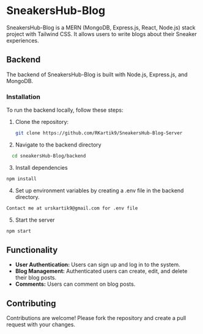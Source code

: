 # SneakersHub-Blog

SneakersHub-Blog is a MERN (MongoDB, Express.js, React, Node.js) stack project with Tailwind CSS. It allows users to write blogs about their Sneaker experiences.

## Backend

The backend of SneakersHub-Blog is built with Node.js, Express.js, and MongoDB. 

### Installation

To run the backend locally, follow these steps:

1. Clone the repository:

   ```bash
   git clone https://github.com/RKartik9/SneakersHub-Blog-Server
   
2. Navigate to the backend directory
 ```bash
   cd sneakersHub-Blog/backend
```
3. Install dependencies
```bash
npm install
```

4. Set up environment variables by creating a .env file in the backend directory.
```bash
Contact me at urskartik9@gmail.com for .env file
```
   

5. Start the server
```bash
npm start
```

## Functionality

- **User Authentication:** Users can sign up and log in to the system.
- **Blog Management:** Authenticated users can create, edit, and delete their blog posts.
- **Comments:** Users can comment on blog posts.

## Contributing

Contributions are welcome! Please fork the repository and create a pull request with your changes.


